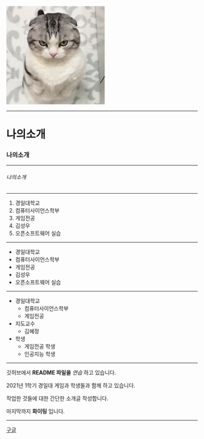 ![냥이](https://github.com/sungwookim4018/test1/blob/master/Saved%20Pictures/cat1.jpg)
***

# 나의소개

### 나의소개
***
###### 나의소개
---
1. 경일대학교
2. 컴퓨터사이언스학부
3. 게임전공
4. 김성우
5. 오픈소프트웨어 실습

***

+ 경일대학교
+ 컴퓨터사이언스학부
+ 게임전공
+ 김성우
+ 오픈소프트웨어 실습

---
* 경일대학교
	* 컴퓨터사이언스학부
	* 게임전공
* 지도교수
	* 김혜정
* 학생
	* 게임전공 학생
	* 인공지능 학생
---
  
깃허브에서 **README 파일을** *연습* 하고 있습니다.

2021년 1학기 경일대 게임과 학생들과 함께 하고 있습니다.

작업한 것들에 대한 간단한 소개글 작성합니다.

마지막까지 **화이팅** 입니다.
***

[구글](https://www.google.com/, "구글사이트를 연결합니다.")
